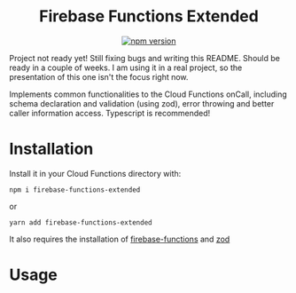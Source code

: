 <div align="center">

# Firebase Functions Extended

[![npm version](https://badge.fury.io/js/firebase-functions-extended.svg)](https://www.npmjs.com/package/firebase-functions-extended)

</div>

Project not ready yet! Still fixing bugs and writing this README. Should be ready in a couple of weeks. I am using it in a real project, so the presentation of this one isn't the focus right now.

Implements common functionalities to the Cloud Functions onCall, including schema declaration and validation (using zod), error throwing and better caller information access. Typescript is recommended!

# Installation

Install it in your Cloud Functions directory with:

`npm i firebase-functions-extended`

or

`yarn add firebase-functions-extended`

It also requires the installation of [firebase-functions](https://github.com/firebase/firebase-functions) and [zod](https://github.com/vriad/zod)

# Usage
